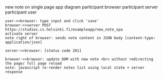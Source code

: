 new note on single page app diagram
    participant browser
    participant server
    participant user

    user->>browser: type input and click 'save'
    browser->>server POST https://studies.cs.helsinki.fi/exampleapp/new_note_spa
    activate server
    note right of browser: sends note content in JSON body [content-type: application/json]

    server->>browser: [status code 201] 
    
    browser->>browser: update DOM with new note <br> without redirecting the page/ full page reload
    note: javascript re-render notes list using local state + server response
